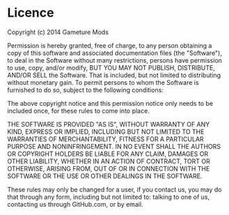 Licence
=======

Copyright (c) 2014 Gameture Mods

Permission is hereby granted, free of charge, to any person obtaining a copy of this software and associated documentation files (the "Software"), to deal in the Software without many restrictions, persons have permission to use, copy, and/or modify, BUT YOU MAY NOT PUBLISH, DISTRIBUTE, AND/OR SELL the Software. That is included, but not limited to distributing without monetary gain. To permit persons to whom the Software is furnished to do so, subject to the following conditions:

The above copyright notice and this permission notice only needs to be included once, for these rules to come into place.

THE SOFTWARE IS PROVIDED "AS IS", WITHOUT WARRANTY OF ANY KIND, EXPRESS OR IMPLIED, INCLUDING BUT NOT LIMITED TO THE WARRANTIES OF MERCHANTABILITY, FITNESS FOR A PARTICULAR PURPOSE AND NONINFRINGEMENT. IN NO EVENT SHALL THE AUTHORS OR COPYRIGHT HOLDERS BE LIABLE FOR ANY CLAIM, DAMAGES OR OTHER LIABILITY, WHETHER IN AN ACTION OF CONTRACT, TORT OR OTHERWISE, ARISING FROM, OUT OF OR IN CONNECTION WITH THE SOFTWARE OR THE USE OR OTHER DEALINGS IN THE SOFTWARE.

These rules may only be changed for a user, if you contact us, you may do that through any form, including but not limited to: talking to one of us, contacting us through GitHub.com, or by email.
